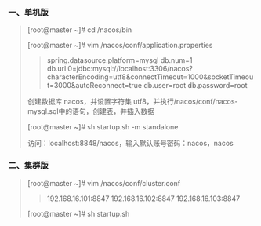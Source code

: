 ### 一、单机版

> [root@master ~]# cd  /nacos/bin
>
> [root@master ~]# vim /nacos/conf/application.properties
>
> > spring.datasource.platform=mysql
> > db.num=1
> > db.url.0=jdbc:mysql://localhost:3306/nacos?characterEncoding=utf8&connectTimeout=1000&socketTimeout=3000&autoReconnect=true
> > db.user=root
> > db.password=root
>
> 创建数据库 nacos，并设置字符集 utf8，并执行/nacos/conf/nacos-mysql.sql中的语句，创建表，并插入数据
>
> [root@master ~]# sh startup.sh -m standalone
>
> 访问：localhost:8848/nacos，输入默认账号密码：nacos，nacos



### 二、集群版

> [root@master ~]#  vim /nacos/conf/cluster.conf
>
> > 192.168.16.101:8847
> > 192.168.16.102:8847
> > 192.168.16.103:8847
>
> [root@master ~]# sh startup.sh

